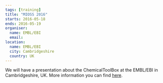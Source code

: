 ```yaml
---
tags: [training]
title: "MIOSS 2016"
starts: 2016-05-18
ends: 2016-05-19
organiser:
  name: EMBL/EBI
  email:
location:
  name: EMBL/EBI
  city: Cambridgeshire
  country: UK
---
```


We will have a presentation about the ChemicalToolBox at the EMBL/EBI in Cambridgeshire, UK. More information you can find [here](http://www.openphactsfoundation.org/mioss-2016/).
